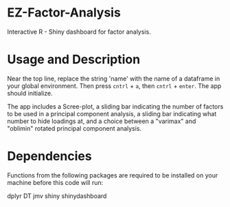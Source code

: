 # EZ-Factor-Analysis
Interactive R - Shiny dashboard for factor analysis.


# Usage and Description
Near the top line, replace the string 'name' with the name of a dataframe in your global environment.
Then press ```cntrl``` + ```a```, then ```cntrl``` + ```enter```. The app should initialize.

The app includes a Scree-plot, a sliding bar indicating the number of factors to be used in a principal component analysis,
a sliding bar indicating what number to hide loadings at, and a choice between a "varimax" and "oblimin" rotated principal 
component analysis.


# Dependencies
Functions from the following packages are required to be installed on your machine before this code will run:

dplyr
DT
jmv
shiny
shinydashboard
